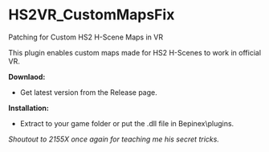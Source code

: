# HS2VR_CustomMapsFix
Patching for Custom HS2 H-Scene Maps in VR

This plugin enables custom maps made for HS2 H-Scenes to work in official VR.

**Downlaod:**
 - Get latest version from the Release page.

**Installation:**
 - Extract to your game folder or put the .dll file in Bepinex\plugins.
 
 *Shoutout to 2155X once again for teaching me his secret tricks.*
